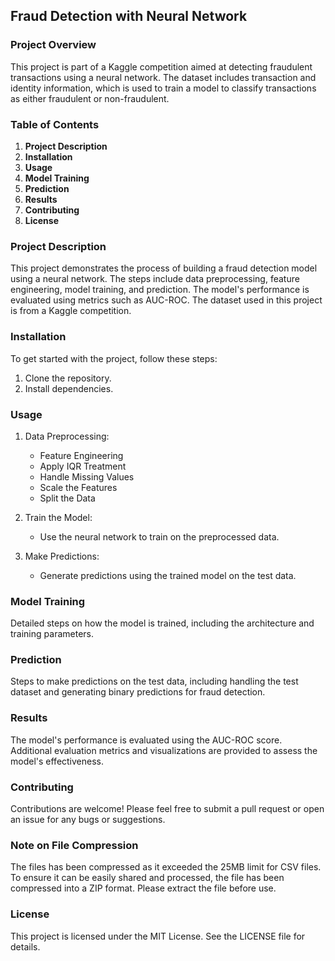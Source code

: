 ## **Fraud Detection with Neural Network**

### **Project Overview**
This project is part of a Kaggle competition aimed at detecting fraudulent transactions using a neural network. The dataset includes transaction and identity information, which is used to train a model to classify transactions as either fraudulent or non-fraudulent.

### **Table of Contents**
1. **Project Description**
2. **Installation**
3. **Usage**
4. **Model Training**
5. **Prediction**
6. **Results**
7. **Contributing**
8. **License**

### **Project Description**
This project demonstrates the process of building a fraud detection model using a neural network. The steps include data preprocessing, feature engineering, model training, and prediction. The model's performance is evaluated using metrics such as AUC-ROC. The dataset used in this project is from a Kaggle competition.

### **Installation**
To get started with the project, follow these steps:

1. Clone the repository.
2. Install dependencies.

### **Usage**
1. Data Preprocessing:
   - Feature Engineering
   - Apply IQR Treatment
   - Handle Missing Values
   - Scale the Features
   - Split the Data

2. Train the Model:
   - Use the neural network to train on the preprocessed data.

3. Make Predictions:
   - Generate predictions using the trained model on the test data.

### **Model Training**
Detailed steps on how the model is trained, including the architecture and training parameters.

### **Prediction**
Steps to make predictions on the test data, including handling the test dataset and generating binary predictions for fraud detection.

### **Results**
The model's performance is evaluated using the AUC-ROC score. Additional evaluation metrics and visualizations are provided to assess the model's effectiveness.

### **Contributing**
Contributions are welcome! Please feel free to submit a pull request or open an issue for any bugs or suggestions.


### **Note on File Compression**
The files has been compressed as it exceeded the 25MB limit for CSV files. To ensure it can be easily shared and processed, the file has been compressed into a ZIP format. Please extract the file before use.



### **License**
This project is licensed under the MIT License. See the LICENSE file for details.

